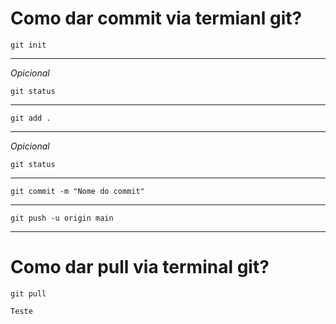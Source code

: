 # Como dar commit via termianl git?
    git init
---
*Opicional*

    git status 
---
    git add .
---
*Opicional*

    git status
---
    git commit -m "Nome do commit"
---
    git push -u origin main
---
# Como dar pull via terminal git?
    git pull

    Teste
